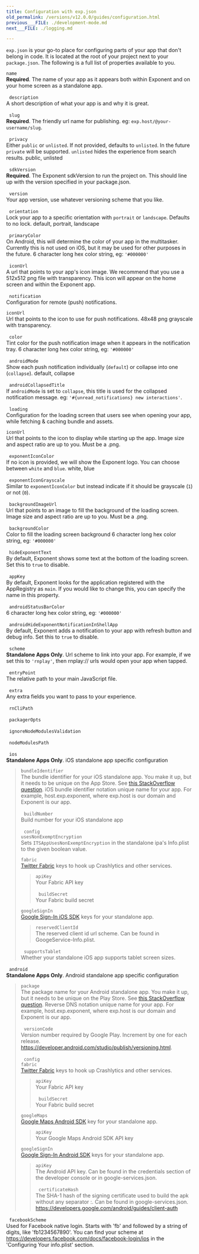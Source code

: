 ```yaml
---
title: Configuration with exp.json
old_permalink: /versions/v12.0.0/guides/configuration.html
previous___FILE: ./development-mode.md
next___FILE: ./logging.md

---
```


`exp.json` is your go-to place for configuring parts of your app that don't belong in code. It is located at the root of your project next to your `package.json`. The following is a full list of properties available to you.

 `name`  
**Required**. The name of your app as it appears both within Exponent and on your home screen as a standalone app.

 
 `description`  
A short description of what your app is and why it is great.

 
 `slug`  
**Required**. The friendly url name for publishing. eg: `exp.host/@your-username/slug`.

 
 `privacy`  
Either `public` or `unlisted`. If not provided, defaults to `unlisted`. In the future `private` will be supported. `unlisted` hides the experience from search results. public, unlisted

 
 `sdkVersion`  
**Required**. The Exponent sdkVersion to run the project on. This should line up with the version specified in your package.json.

 
 `version`  
Your app version, use whatever versioning scheme that you like.

 
 `orientation`  
Lock your app to a specific orientation with `portrait` or `landscape`. Defaults to no lock. default, portrait, landscape

 
 `primaryColor`  
On Android, this will determine the color of your app in the multitasker. Currently this is not used on iOS, but it may be used for other purposes in the future. 6 character long hex color string, eg: `'#000000'`

 
 `iconUrl`  
A url that points to your app's icon image. We recommend that you use a 512x512 png file with transparency. This icon will appear on the home screen and within the Exponent app.

 
`notification`  
Configuration for remote (push) notifications.

`iconUrl`  
Url that points to the icon to use for push notifications. 48x48 png grayscale with transparency.

 
`color`  
Tint color for the push notification image when it appears in the notification tray. 6 character long hex color string, eg: `'#000000'`

 
`androidMode`  
Show each push notification individually (`default`) or collapse into one (`collapse`). default, collapse

 
`androidCollapsedTitle`  
If `androidMode` is set to `collapse`, this title is used for the collapsed notification message. eg: `'#{unread_notifications} new interactions'`.

 
`loading`  
Configuration for the loading screen that users see when opening your app, while fetching & caching bundle and assets.

`iconUrl`  
Url that points to the icon to display while starting up the app. Image size and aspect ratio are up to you. Must be a .png.

 
`exponentIconColor`  
If no icon is provided, we will show the Exponent logo. You can choose between `white` and `blue`. white, blue

 
`exponentIconGrayscale`  
Similar to `exponentIconColor` but instead indicate if it should be grayscale (`1`) or not (`0`).

 
`backgroundImageUrl`  
Url that points to an image to fill the background of the loading screen. Image size and aspect ratio are up to you. Must be a .png.

 
`backgroundColor`  
Color to fill the loading screen background 6 character long hex color string, eg: `'#000000'`

 
`hideExponentText`  
By default, Exponent shows some text at the bottom of the loading screen. Set this to `true` to disable.

 
 `appKey`  
By default, Exponent looks for the application registered with the AppRegistry as `main`. If you would like to change this, you can specify the name in this property.

 
 `androidStatusBarColor`  
6 character long hex color string, eg: `'#000000'`

 
 `androidHideExponentNotificationInShellApp`  
By default, Exponent adds a notification to your app with refresh button and debug info. Set this to `true` to disable.

 
 `scheme`  
**Standalone Apps Only**. Url scheme to link into your app. For example, if we set this to `'rnplay'`, then rnplay:// urls would open your app when tapped.

 
 `entryPoint`  
The relative path to your main JavaScript file.

 
 `extra`  
Any extra fields you want to pass to your experience.

 
 `rnCliPath`  

 
 `packagerOpts`  

 
 `ignoreNodeModulesValidation`  

 
 `nodeModulesPath`  

 
 `ios`  
**Standalone Apps Only**. iOS standalone app specific configuration

>  `bundleIdentifier`  
> The bundle identifier for your iOS standalone app. You make it up, but it needs to be unique on the App Store. See [this StackOverflow question](http://stackoverflow.com/questions/11347470/what-does-bundle-identifier-mean-in-the-ios-project). iOS bundle identifier notation unique name for your app. For example, host.exp.exponent, where exp.host is our domain and Exponent is our app.
>
>  
>  `buildNumber`  
> Build number for your iOS standalone app
>
>  
>  `config`  
>  `usesNonExemptEncryption`  
> Sets `ITSAppUsesNonExemptEncryption` in the standalone ipa's Info.plist to the given boolean value.
>
>  `fabric`  
> [Twitter Fabric](https://get.fabric.io/) keys to hook up Crashlytics and other services.
>
> >  `apiKey`  
> > Your Fabric API key
> >
> >  
> >  `buildSecret`  
> > Your Fabric build secret
>
>  `googleSignIn`  
> [Google Sign-In iOS SDK](https://developers.google.com/identity/sign-in/ios/start-integrating) keys for your standalone app.
>
> >  `reservedClientId`  
> > The reserved client id url scheme. Can be found in GoogeService-Info.plist.
>
>  
>  `supportsTablet`  
> Whether your standalone iOS app supports tablet screen sizes.

 
 `android`  
**Standalone Apps Only**. Android standalone app specific configuration

>  `package`  
> The package name for your Android standalone app. You make it up, but it needs to be unique on the Play Store. See [this StackOverflow question](http://stackoverflow.com/questions/6273892/android-package-name-convention). Reverse DNS notation unique name for your app. For example, host.exp.exponent, where exp.host is our domain and Exponent is our app.
>
>  
>  `versionCode`  
> Version number required by Google Play. Increment by one for each release. <https://developer.android.com/studio/publish/versioning.html>.
>
>  
>  `config`  
>  `fabric`  
> [Twitter Fabric](https://get.fabric.io/) keys to hook up Crashlytics and other services.
>
> >  `apiKey`  
> > Your Fabric API key
> >
> >  
> >  `buildSecret`  
> > Your Fabric build secret
>
>  `googleMaps`  
> [Google Maps Android SDK](https://developers.google.com/maps/documentation/android-api/signup) key for your standalone app.
>
> >  `apiKey`  
> > Your Google Maps Android SDK API key
>
>  `googleSignIn`  
> [Google Sign-In Android SDK](https://developers.google.com/identity/sign-in/android/start-integrating) keys for your standalone app.
>
> >  `apiKey`  
> > The Android API key. Can be found in the credentials section of the developer console or in google-services.json.
> >
> >  
> >  `certificateHash`  
> > The SHA-1 hash of the signing certificate used to build the apk without any separator :. Can be found in google-services.json. <https://developers.google.com/android/guides/client-auth>

 
`facebookScheme`  
Used for Facebook native login. Starts with 'fb' and followed by a string of digits, like 'fb1234567890'. You can find your scheme at <https://developers.facebook.com/docs/facebook-login/ios> in the 'Configuring Your info.plist' section.
